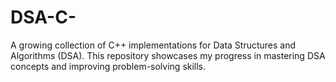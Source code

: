 # DSA-C-
A growing collection of C++ implementations for Data Structures and Algorithms (DSA). This repository showcases my progress in mastering DSA concepts and improving problem-solving skills.
